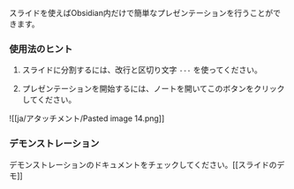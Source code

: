 スライドを使えばObsidian内だけで簡単なプレゼンテーションを行うことができます。

### 使用法のヒント

1. スライドに分割するには、改行と区切り文字 `---` を使ってください。

2. プレゼンテーションを開始するには、ノートを開いてこのボタンをクリックしてください。

![[ja/アタッチメント/Pasted image 14.png]]

### デモンストレーション

デモンストレーションのドキュメントをチェックしてください。[[スライドのデモ]]